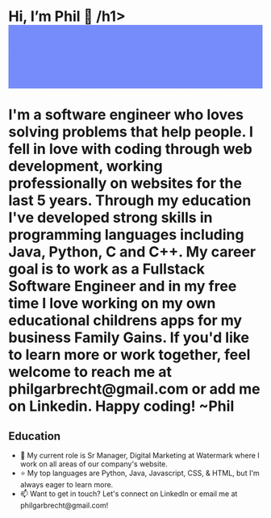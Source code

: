 <html>
<body>
  <h1>Hi, I’m Phil 👋 /h1>
  <img src="/github-profile-banner.gif" alt="Image that reads "Phil Garbrecht, Software Engineer, Java, Python, C, C++, Javascript, CSS, HTML">
  <p>I'm a software engineer who loves solving problems that help people. I fell in love with coding through web development, working professionally on websites for the last 5 years. Through my education I've developed strong skills in programming languages including Java, Python, C and C++. My career goal is to work as a Fullstack Software Engineer and in my free time I love working on my own educational childrens apps for my business Family Gains. If you'd like to learn more or work together, feel welcome to reach me at philgarbrecht@gmail.com or add me on Linkedin. Happy coding! ~Phil
  </p>                                                                                                                                 
  <h2>Education</h2>                                                                                                                                       
  <ul>
<li>💼 My current role is Sr Manager, Digital Marketing at Watermark where I work on all areas of our company's website.</li>
<li>⭐ My top languages are Python, Java, Javascript, CSS, & HTML, but I'm always eager to learn more.</li>
<li>📫 Want to get in touch? Let's connect on LinkedIn or email me at philgarbrecht@gmail.com!</li>
  </ul>
  </body>
</html>
